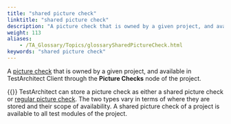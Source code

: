 ```yaml
--- 
title: "shared picture check"
linktitle: "shared picture check"
description: "A picture check that is owned by a given project, and available in TestArchitect Client through the Picture Checks node of the project. Note: TestArchitect can store a picture check as either a shared ..."
weight: 113
aliases: 
    - /TA_Glossary/Topics/glossarySharedPictureCheck.html
keywords: "shared picture check"
---
```


A [picture check](/TA_Glossary/Topics/glossaryPictureCheck.html) that is owned by a given project, and available in TestArchitect Client through the **Picture Checks** node of the project.

{{<note>}} TestArchitect can store a picture check as either a shared picture check or [regular picture check](/TA_Glossary/Topics/glossaryRegularPictureCheck.html). The two types vary in terms of where they are stored and their scope of availability. A shared picture check of a project is available to all test modules of the project.

